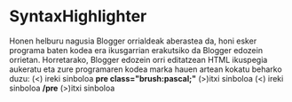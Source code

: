 # SyntaxHighlighter
Honen helburu nagusia Blogger orrialdeak aberastea da, honi esker programa baten kodea era ikusgarrian erakutsiko da Blogger edozein orrietan.
Horretarako, Blogger edozein orri editatzean HTML ikuspegia aukeratu eta zure programaren kodea marka hauen artean kokatu beharko duzu:
(<) ireki sinboloa <b>pre class="brush:pascal;"</b> (>)itxi sinboloa
(<) ireki sinboloa <b>/pre</b> (>)itxi sinboloa
